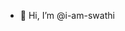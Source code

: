 - 👋 Hi, I’m @i-am-swathi
<!---
i-am-swathi/i-am-swathi is a ✨ special ✨ repository because its `README.md` (this file) appears on your GitHub profile.
You can click the Preview link to take a look at your changes.
--->
